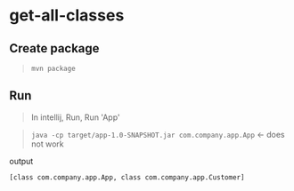 # get-all-classes

## Create package

> `mvn package`

## Run

> In intellij, Run, Run 'App'

> `java -cp target/app-1.0-SNAPSHOT.jar com.company.app.App`  <- does not work

output

```
[class com.company.app.App, class com.company.app.Customer]
```
